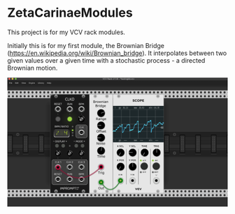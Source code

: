 # ZetaCarinaeModules

This project is for my VCV rack modules.  

Initially this is for my first module, the Brownian Bridge (https://en.wikipedia.org/wiki/Brownian_bridge).  It interpolates between two given values over a given time with a stochastic process - a directed Brownian motion.

![Brownian Bridge in VCV](BBShot.png?raw=true "BB in action")
